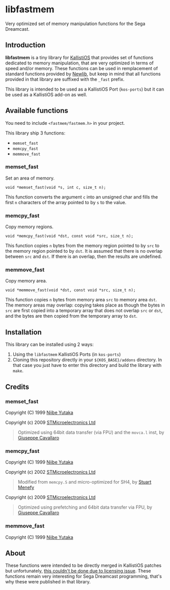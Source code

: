 # libfastmem

Very optimized set of memory manipulation functions for the Sega Dreamcast.

## Introduction

**libfastmem** is a tiny library for [KallistiOS](http://gamedev.allusion.net/softprj/kos/)
that provides set of functions dedicated to memory manipulation, that are very
optimized in terms of speed and/or memory. These functions can be used in
remplacement of standard functions provided by [Newlib](https://sourceware.org/newlib/),
but keep in mind that all functions provided in that library are suffixed
with the `_fast` prefix.

This library is intended to be used as a KallistiOS Port (`kos-ports`) but it
can be used as a KallistiOS add-on as well.

## Available functions

You need to include `<fastmem/fastmem.h>` in your project.

This library ship 3 functions:

* `memset_fast`
* `memcpy_fast`
* `memmove_fast`

### memset_fast

Set an area of memory.

```
void *memset_fast(void *s, int c, size_t n);
```

This function converts the argument `c` into an unsigned char and fills the
first `n` characters of the array pointed to by `s` to the value.

### memcpy_fast

Copy memory regions.

```
void *memcpy_fast(void *dst, const void *src, size_t n);
```

This function copies `n` bytes from the memory region pointed to by `src` to the
memory region pointed to by `dst`. It is assumed that there is no overlap
between `src` and `dst`. If there is an overlap, then the results are undefined.

### memmove_fast

Copy memory area.

```
void *memmove_fast(void *dst, const void *src, size_t n);
```

This function copies `n` bytes from memory area `src` to memory area `dst`.
The memory areas may overlap: copying takes place as though the bytes in `src`
are first copied into a temporary array that does not overlap `src` or `dst`,
and the bytes are then copied from the temporary array to `dst`.

## Installation

This library can be installed using 2 ways:

1. Using the `libfastmem` KallistiOS Ports (in `kos-ports`)
2. Cloning this repository directly in your `${KOS_BASE}/addons` directory.
In that case you just have to enter this directory and build the library with
`make`.

## Credits

### memset_fast

Copyright (C) 1999  [Niibe Yutaka](http://www.gniibe.org/)

Copyright (c) 2009  [STMicroelectronics Ltd](https://www.st.com)

> Optimized using 64bit data transfer (via FPU) and the `movca.l` inst, by [Giuseppe Cavallaro](https://it.linkedin.com/in/giuseppecavallaro)

### memcpy_fast

Copyright (C) 1999  [Niibe Yutaka](http://www.gniibe.org/)

Copyright (c) 2002  [STMicroelectronics Ltd](https://www.st.com)

> Modified from `memcpy.S` and micro-optimized for SH4, by [Stuart Menefy](https://uk.linkedin.com/in/stuartmenefy)

Copyright (c) 2009  [STMicroelectronics Ltd](https://www.st.com)

> Optimized using prefetching and 64bit data transfer via FPU, by [Giuseppe Cavallaro](https://it.linkedin.com/in/giuseppecavallaro)

### memmove_fast

Copyright (C) 1999  [Niibe Yutaka](http://www.gniibe.org/)

## About

These functions were intended to be directly merged in KallistiOS patches but
unfortunately, [this couldn't be done due to licensing issue](https://github.com/KallistiOS/KallistiOS/pull/157).
These functions remain very interesting for Sega Dreamcast programming, that's
why these were published in that library.

